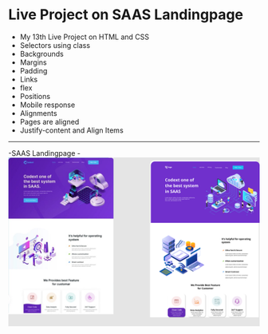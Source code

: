 # Live Project on SAAS Landingpage

- My 13th Live Project on HTML and CSS
- Selectors using class
- Backgrounds
- Margins
- Padding
- Links
- flex
- Positions
- Mobile response
- Alignments
- Pages are aligned
- Justify-content and Align Items

***
-SAAS Landingpage
    -![Project 13](./SAAS%20landing%20page.png)